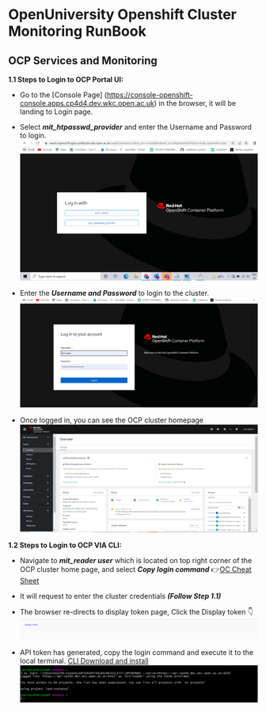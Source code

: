 # OpenUniversity Openshift Cluster Monitoring RunBook

## OCP Services and Monitoring
**1.1 Steps to Login to OCP Portal UI:**
- Go to the [Console Page] (https://console-openshift-console.apps.cp4d4.dev.wkc.open.ac.uk) in the browser, it will be landing to Login page.

- Select ***mit_htpasswd_provider*** and enter the Username and Password to login.
![LOGIN-PAGE](images/login-page.PNG?raw=true)

- Enter the ***Username and Password*** to login to the cluster.
![USERNAME-PASSWORD](images/username-page.PNG?raw=true)

- Once logged in, you can see the OCP cluster homepage
![HOMEPAGE](images/OCP-overviewpage.PNG?raw=true)

**1.2 Steps to Login to OCP VIA CLI:**
- Navigate to ***mit_reader user*** which is located on top right corner of the OCP cluster home page, and select ***Copy login command*** :point_right:[OC Cheat Sheet](https://livebook.manning.com/book/openshift-in-action/oc-cheat-sheet/)

- It will request to enter the cluster credentials ***(Follow Step 1.1)***

- The browser re-directs to display token page, Click the Display token :point_down:
![DISPLAY TOKEN](images/token.PNG?raw=true)

- API token has generated, copy the login command and execute it to the local terminal. [CLI Download and install](https://docs.openshift.com/online/pro/cli_reference/get_started_cli.html) ![CLI-LOGIN](images/login-cli.PNG?raw=true)
